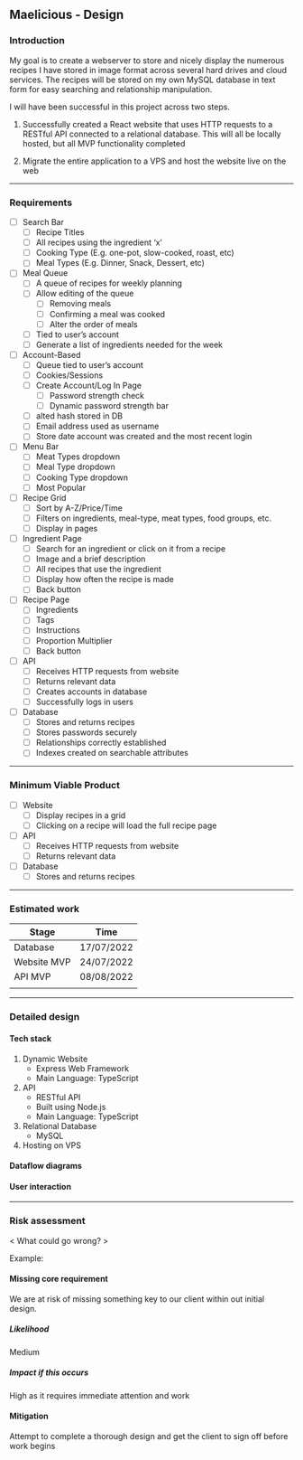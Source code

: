 Maelicious - Design
---

### Introduction

My goal is to create a webserver to store and nicely display the numerous recipes I have stored in image format across several hard drives and cloud services. The recipes will be stored on my own MySQL database in text form for easy searching and relationship manipulation. 

I will have been successful in this project across two steps.

1. Successfully created a React website that uses HTTP requests to a RESTful API connected to a relational database. This will all be locally hosted, but all MVP functionality completed

2. Migrate the entire application to a VPS and host the website live on the web

---

### Requirements

- [ ] Search Bar
    - [ ] Recipe Titles
    - [ ] All recipes using the ingredient ‘x’
    - [ ] Cooking Type (E.g. one-pot, slow-cooked, roast, etc)
    - [ ] Meal Types (E.g. Dinner, Snack, Dessert, etc)
- [ ] Meal Queue
    - [ ] A queue of recipes for weekly planning
    - [ ] Allow editing of the queue
        - [ ] Removing meals
        - [ ] Confirming a meal was cooked
        - [ ] Alter the order of meals
    - [ ] Tied to user’s account
    - [ ] Generate a list of ingredients needed for the week
- [ ] Account-Based
    - [ ] Queue tied to user’s account
    - [ ] Cookies/Sessions
    - [ ] Create Account/Log In Page
        - [ ] Password strength check
        - [ ] Dynamic password strength bar
    - [ ] alted hash stored in DB
    - [ ] Email address used as username
    - [ ] Store date account was created and the most recent login
- [ ] Menu Bar
    - [ ] Meat Types dropdown
    - [ ] Meal Type dropdown
    - [ ] Cooking Type dropdown
    - [ ] Most Popular
- [ ] Recipe Grid
    - [ ] Sort by A-Z/Price/Time
    - [ ] Filters on ingredients, meal-type, meat types, food groups, etc.
    - [ ] Display in pages
- [ ] Ingredient Page
    - [ ] Search for an ingredient or click on it from a recipe
    - [ ] Image and a brief description
    - [ ] All recipes that use the ingredient
    - [ ] Display how often the recipe is made
    - [ ] Back button
- [ ] Recipe Page
    - [ ] Ingredients
    - [ ] Tags
    - [ ] Instructions
    - [ ] Proportion Multiplier
    - [ ] Back button
- [ ] API
    - [ ] Receives HTTP requests from website
    - [ ] Returns relevant data
    - [ ] Creates accounts in database
    - [ ] Successfully logs in users
- [ ] Database
    - [ ] Stores and returns recipes
    - [ ] Stores passwords securely
    - [ ] Relationships correctly established
    - [ ] Indexes created on searchable attributes

---

### Minimum Viable Product

- [ ] Website
    - [ ] Display recipes in a grid
    - [ ] Clicking on a recipe will load the full recipe page
- [ ] API
    - [ ] Receives HTTP requests from website
    - [ ] Returns relevant data
- [ ] Database
    - [ ] Stores and returns recipes

---

### Estimated work

| Stage         | Time        | 
|---            |---          |
| Database      | 17/07/2022  |
| Website MVP   | 24/07/2022  |
| API MVP       | 08/08/2022  |
| | |


---

### Detailed design

#### Tech stack

1. Dynamic Website 
   - Express Web Framework 
   - Main Language: TypeScript
2. API
    - RESTful API
    - Built using Node.js
    - Main Language: TypeScript
3. Relational Database
    - MySQL
4. Hosting on VPS

#### Dataflow diagrams




#### User interaction

---

### Risk assessment

< What could go wrong? >

Example:

#### Missing core requirement

We are at risk of missing something key to our client within out initial design.

##### Likelihood

Medium

##### Impact if this occurs

High as it requires immediate attention and work

#### Mitigation

Attempt to complete a thorough design and get the client to sign off before work begins